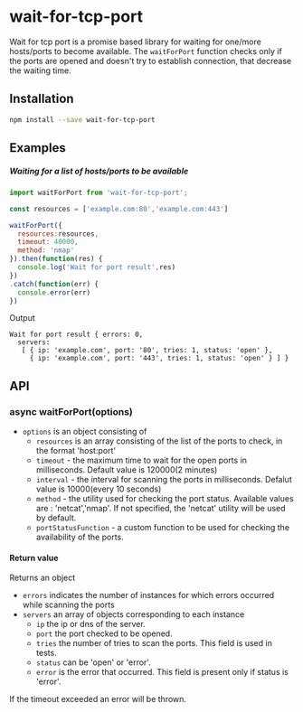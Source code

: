 # wait-for-tcp-port

Wait for tcp port is a promise based library for waiting for one/more hosts/ports to become available. The ```waitForPort``` function checks only if the ports are opened and  doesn't try to establish connection, that decrease the waiting time.

## Installation

```bash
npm install --save wait-for-tcp-port
```
## Examples

##### Waiting for a list of hosts/ports to be available

```js
import waitForPort from 'wait-for-tcp-port';

const resources = ['example.com:80','example.com:443']

waitForPort({
  resources:resources,
  timeout: 40000,
  method: 'nmap'
}).then(function(res) {
  console.log('Wait for port result',res)
})
.catch(function(err) {
  console.error(err)
})
```
Output
```
Wait for port result { errors: 0,
  servers: 
   [ { ip: 'example.com', port: '80', tries: 1, status: 'open' },
     { ip: 'example.com', port: '443', tries: 1, status: 'open' } ] }

```
## API
### async waitForPort(options)
 - `options` is an object consisting of
   - `resources` is an array consisting of the list of the ports to check, in the format 'host:port'
   - `timeout` - the maximum time to wait for the open ports in milliseconds. Default value is 120000(2 minutes)
   - `interval` - the interval for scanning the ports in milliseconds. Defalut value is 10000(every 10 seconds)
   - `method` - the utility used for checking the port status. Available values are : 'netcat','nmap'. If not specified, the 'netcat' utility will be used by default.
   - `portStatusFunction` - a custom function to be used for checking the availability of the ports.

#### Return value
Returns an object
  - `errors` indicates the number of instances for which errors occurred while scanning the ports
  - `servers` an array of objects corresponding to each instance
    - `ip` the ip or dns of the server.
    - `port` the port checked to be opened.
    - `tries` the number of tries to scan the ports. This field is used in tests.
    - `status` can be 'open' or 'error'.
    - `error`  is the error that occurred. This field is present only if status is 'error'.

If the timeout exceeded an error will be thrown.
